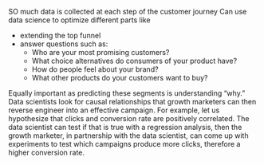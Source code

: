 SO much data is collected at each step of the customer journey
Can use data science to optimize different parts like 

- extending the top funnel
- answer questions such as: 
	- Who are your most promising customers? 
	- What choice alternatives do consumers of your product have? 
	- How do people feel about your brand?
	-  What other products do your customers want to buy?



Equally important as predicting these segments is understanding “why.” Data scientists look for causal relationships that growth marketers can then reverse engineer into an effective campaign. For example, let us hypothesize that clicks and conversion rate are positively correlated. The data scientist can test if that is true with a regression analysis, then the growth marketer, in partnership with the data scientist, can come up with experiments to test which campaigns produce more clicks, therefore a higher conversion rate.